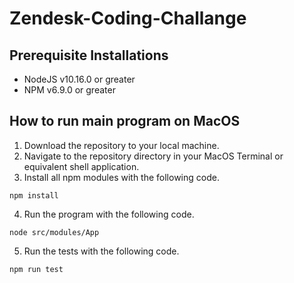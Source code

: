 # Zendesk-Coding-Challange

## Prerequisite Installations

- NodeJS v10.16.0 or greater
- NPM v6.9.0 or greater

## How to run main program on MacOS

1. Download the repository to your local machine.
2. Navigate to the repository directory in your MacOS Terminal or equivalent shell application.
3. Install all npm modules with the following code.

```
npm install
```

4. Run the program with the following code.

```
node src/modules/App
```

5. Run the tests with the following code.

```
npm run test
```
